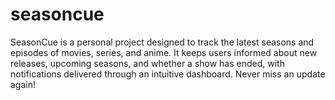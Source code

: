 # seasoncue
SeasonCue is a personal project designed to track the latest seasons and episodes of movies, series, and anime. It keeps users informed about new releases, upcoming seasons, and whether a show has ended, with notifications delivered through an intuitive dashboard. Never miss an update again!
